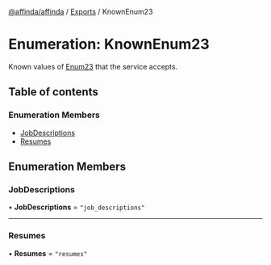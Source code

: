 [@affinda/affinda](../README.md) / [Exports](../modules.md) / KnownEnum23

# Enumeration: KnownEnum23

Known values of [Enum23](../modules.md#enum23) that the service accepts.

## Table of contents

### Enumeration Members

- [JobDescriptions](KnownEnum23.md#jobdescriptions)
- [Resumes](KnownEnum23.md#resumes)

## Enumeration Members

### JobDescriptions

• **JobDescriptions** = ``"job_descriptions"``

___

### Resumes

• **Resumes** = ``"resumes"``
